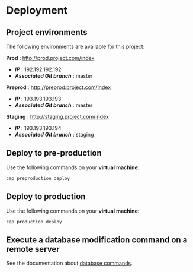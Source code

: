 Deployment
==========

Project environments
--------------------
The following environments are available for this project:

**Prod** : http://prod.project.com/index
  - ***IP*** : 192.192.192.192
  - ***Associated Git branch*** : master

**Preprod** : http://preprod.project.com/index
  - ***IP*** : 193.193.193.193
  - ***Associated Git branch*** : master

**Staging** : http://staging.project.com/index
  - ***IP*** : 193.193.193.194
  - ***Associated Git branch*** : staging

Deploy to pre-production
------------------------

Use the following commands on your **virtual machine**:
```
cap preproduction deploy
```

Deploy to production
--------------------

Use the following commands on your **virtual machine**:
```
cap production deploy
```

Execute a database modification command on a remote server
----------------------------------------------------------

See the documentation about [database commands](data.md).
